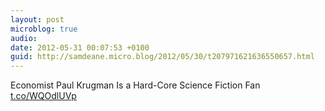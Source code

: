 ```yaml
---
layout: post
microblog: true
audio: 
date: 2012-05-31 00:07:53 +0100
guid: http://samdeane.micro.blog/2012/05/30/t207971621636550657.html
---
```

Economist Paul Krugman Is a Hard-Core Science Fiction Fan [t.co/WQOdlUVp](http://t.co/WQOdlUVp)
